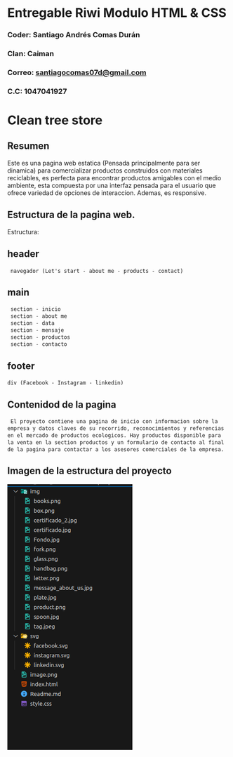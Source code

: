 
# Entregable Riwi Modulo HTML & CSS
### Coder: Santiago Andrés Comas Durán
### Clan: Caiman
### Correo: santiagocomas07d@gmail.com
### C.C: 1047041927


# Clean tree store
## Resumen
Este es una pagina web estatica (Pensada principalmente para ser dinamica) para comercializar productos construidos con materiales reciclables, es perfecta para encontrar productos amigables con el medio ambiente, esta compuesta por una interfaz pensada para el usuario que ofrece variedad de opciones de interaccion. Ademas, es responsive.

## Estructura de la pagina web.

Estructura:
## header
     navegador (Let's start - about me - products - contact)
##  main
     section - inicio
     section - about me
     section - data
     section - mensaje
     section - productos
     section - contacto
## footer
    div (Facebook - Instagram - linkedin)
    
    
## Contenidod de la pagina
     El proyecto contiene una pagina de inicio con informacion sobre la empresa y datos claves de su recorrido, reconocimientos y referencias en el mercado de productos ecologicos. Hay productos disponible para la venta en la section productos y un formulario de contacto al final de la pagina para contactar a los asesores comerciales de la empresa.



## Imagen de la estructura del proyecto

![alt text](image-1.png)
    
    
        
